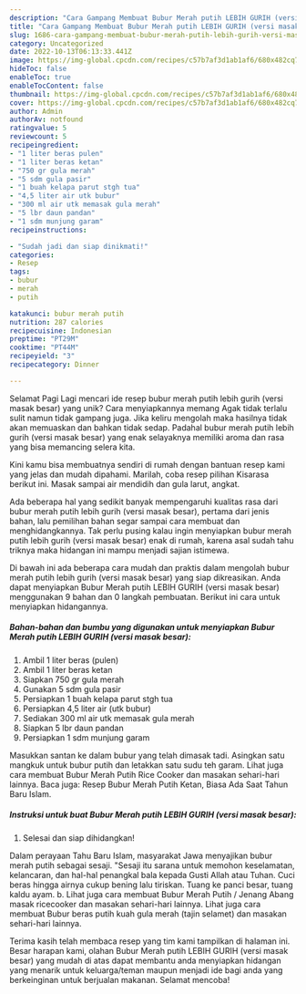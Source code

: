 ```yaml
---
description: "Cara Gampang Membuat Bubur Merah putih LEBIH GURIH (versi masak besar) yang Lezat, Lezat"
title: "Cara Gampang Membuat Bubur Merah putih LEBIH GURIH (versi masak besar) yang Lezat, Lezat"
slug: 1686-cara-gampang-membuat-bubur-merah-putih-lebih-gurih-versi-masak-besar-yang-lezat-lezat
category: Uncategorized
date: 2022-10-13T06:13:33.441Z
image: https://img-global.cpcdn.com/recipes/c57b7af3d1ab1af6/680x482cq70/bubur-merah-putih-lebih-gurih-versi-masak-besar-foto-resep-utama.jpg
hideToc: false
enableToc: true
enableTocContent: false
thumbnail: https://img-global.cpcdn.com/recipes/c57b7af3d1ab1af6/680x482cq70/bubur-merah-putih-lebih-gurih-versi-masak-besar-foto-resep-utama.jpg
cover: https://img-global.cpcdn.com/recipes/c57b7af3d1ab1af6/680x482cq70/bubur-merah-putih-lebih-gurih-versi-masak-besar-foto-resep-utama.jpg
author: Admin
authorAv: notfound
ratingvalue: 5
reviewcount: 5
recipeingredient:
- "1 liter beras pulen"
- "1 liter beras ketan"
- "750 gr gula merah"
- "5 sdm gula pasir"
- "1 buah kelapa parut stgh tua"
- "4,5 liter air utk bubur"
- "300 ml air utk memasak gula merah"
- "5 lbr daun pandan"
- "1 sdm munjung garam"
recipeinstructions:

- "Sudah jadi dan siap dinikmati!"
categories:
- Resep
tags:
- bubur
- merah
- putih

katakunci: bubur merah putih 
nutrition: 287 calories
recipecuisine: Indonesian
preptime: "PT29M"
cooktime: "PT44M"
recipeyield: "3"
recipecategory: Dinner

---
```



Selamat Pagi Lagi mencari ide resep bubur merah putih lebih gurih (versi masak besar) yang unik? Cara menyiapkannya memang Agak tidak terlalu sulit namun tidak gampang juga. Jika keliru mengolah maka hasilnya tidak akan memuaskan dan bahkan tidak sedap. Padahal bubur merah putih lebih gurih (versi masak besar) yang enak selayaknya memiliki aroma dan rasa yang bisa memancing selera kita.


Kini kamu bisa membuatnya sendiri di rumah dengan bantuan resep kami yang jelas dan mudah dipahami. Marilah, coba resep pilihan Kisarasa berikut ini. Masak sampai air mendidih dan gula larut, angkat.

Ada beberapa hal yang sedikit banyak mempengaruhi kualitas rasa dari bubur merah putih lebih gurih (versi masak besar), pertama dari jenis bahan, lalu pemilihan bahan segar sampai cara membuat dan menghidangkannya. Tak perlu pusing kalau ingin menyiapkan bubur merah putih lebih gurih (versi masak besar) enak di rumah, karena asal sudah tahu triknya maka hidangan ini mampu menjadi sajian istimewa.


Di bawah ini ada beberapa cara mudah dan praktis dalam mengolah bubur merah putih lebih gurih (versi masak besar) yang siap dikreasikan. Anda dapat menyiapkan Bubur Merah putih LEBIH GURIH (versi masak besar) menggunakan 9 bahan dan 0 langkah pembuatan. Berikut ini cara untuk menyiapkan hidangannya.

<!--inarticleads1-->

##### Bahan-bahan dan bumbu yang digunakan untuk menyiapkan Bubur Merah putih LEBIH GURIH (versi masak besar):

1. Ambil 1 liter beras (pulen)
1. Ambil 1 liter beras ketan
1. Siapkan 750 gr gula merah
1. Gunakan 5 sdm gula pasir
1. Persiapkan 1 buah kelapa parut stgh tua
1. Persiapkan 4,5 liter air (utk bubur)
1. Sediakan 300 ml air utk memasak gula merah
1. Siapkan 5 lbr daun pandan
1. Persiapkan 1 sdm munjung garam


Masukkan santan ke dalam bubur yang telah dimasak tadi. Asingkan satu mangkuk untuk bubur putih dan letakkan satu sudu teh garam. Lihat juga cara membuat Bubur Merah Putih Rice Cooker dan masakan sehari-hari lainnya. Baca juga: Resep Bubur Merah Putih Ketan, Biasa Ada Saat Tahun Baru Islam. 

<!--inarticleads2-->

##### Instruksi untuk buat Bubur Merah putih LEBIH GURIH (versi masak besar):


1. Selesai dan siap dihidangkan!

Dalam perayaan Tahu Baru Islam, masyarakat Jawa menyajikan bubur merah putih sebagai sesaji. &#34;Sesaji itu sarana untuk memohon keselamatan, kelancaran, dan hal-hal penangkal bala kepada Gusti Allah atau Tuhan. Cuci beras hingga airnya cukup bening lalu tiriskan. Tuang ke panci besar, tuang kaldu ayam. b. Lihat juga cara membuat Bubur Merah Putih / Jenang Abang masak ricecooker dan masakan sehari-hari lainnya. Lihat juga cara membuat Bubur beras putih kuah gula merah (tajin selamet) dan masakan sehari-hari lainnya. 

Terima kasih telah membaca resep yang tim kami tampilkan di halaman ini. Besar harapan kami, olahan Bubur Merah putih LEBIH GURIH (versi masak besar) yang mudah di atas dapat membantu anda menyiapkan hidangan yang menarik untuk keluarga/teman maupun menjadi ide bagi anda yang berkeinginan untuk berjualan makanan. Selamat mencoba!

